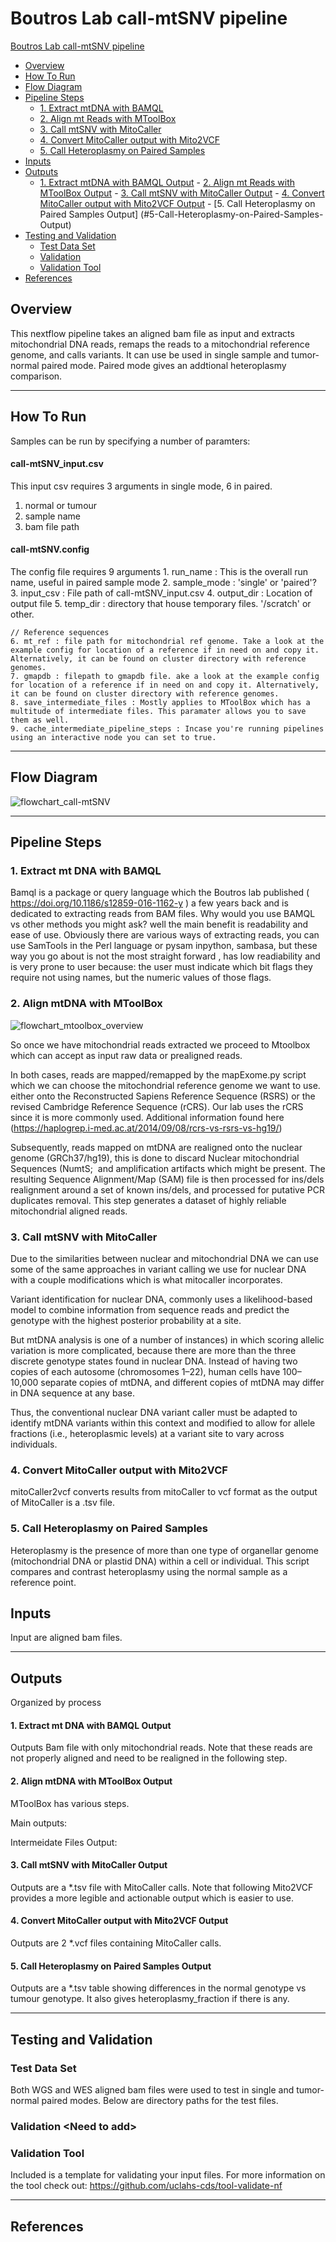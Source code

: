 # Boutros Lab call-mtSNV pipeline

 [Boutros Lab call-mtSNV pipeline](#Boutros-Lab-call-mtSNV-pipeline)
  - [Overview](#overview)
  - [How To Run](#how-to-run)
  - [Flow Diagram](#flow-diagram)
  - [Pipeline Steps](#pipeline-steps)
     - [1. Extract mtDNA with BAMQL](#1-Extract-mtDNA-with-BAMQL)
     - [2. Align mt Reads with MToolBox](#2-Align-mt-Reads-with-MToolBox)
     - [3. Call mtSNV with MitoCaller](#3-Call-mtSNV-with-MitoCaller)
     - [4. Convert MitoCaller output with Mito2VCF](#4-Convert-MitoCaller-output-with-Mito2VCF)
     - [5. Call Heteroplasmy on Paired Samples](#5-Call-Heteroplasmy-on-Paired-Samples)
  - [Inputs](#inputs)
  - [Outputs](#outputs)
       - [1. Extract mtDNA with BAMQL Output](#1-Extract-mtDNA-with-BAMQL-Output)
        - [2. Align mt Reads with MToolBox Output](#2-Align-mt-Reads-with-MToolBox-Output)
        - [3. Call mtSNV with MitoCaller Output](#3-Call-mtSNV-with-MitoCaller-Output)
        - [4. Convert MitoCaller output with Mito2VCF Output](#4-Convert-MitoCaller-output-with-Mito2VCF-Output)
        - [5. Call Heteroplasmy on Paired Samples Output]
        (#5-Call-Heteroplasmy-on-Paired-Samples-Output)
  - [Testing and Validation](#testing-and-validation)
    - [Test Data Set](#test-data-set)
    - [Validation ](#validation-version-number)
    - [Validation Tool](#validation-tool)
  - [References](#references)

## Overview
This nextflow pipeline takes an aligned bam file as input and extracts mitochondrial DNA reads, remaps the reads to a mitochondrial reference genome, and  calls variants. It can use be used in single sample and tumor-normal paired mode. Paired mode gives an addtional heteroplasmy comparison.
___

## How To Run
Samples can be run by specifying a number of paramters:

#### call-mtSNV_input.csv
This input csv requires 3 arguments in single mode, 6 in paired. 
1. normal or tumour
2. sample name
3. bam file path


#### call-mtSNV.config
The config file requires 9 arguments
    1. run_name : This is the overall run name, useful in paired sample mode
    2. sample_mode : 'single' or 'paired'?
    3. input_csv : File path of call-mtSNV_input.csv
    4. output_dir : Location of output file
    5. temp_dir : directory that house temporary files. '/scratch' or other.

    // Reference sequences
    6. mt_ref : file path for mitochondrial ref genome. Take a look at the example config for location of a reference if in need on and copy it. Alternatively, it can be found on cluster directory with reference genomes. 
    7. gmapdb : filepath to gmapdb file. ake a look at the example config for location of a reference if in need on and copy it. Alternatively, it can be found on cluster directory with reference genomes.
    8. save_intermediate_files : Mostly applies to MToolBox which has a multitude of intermediate files. This paramater allows you to save them as well. 
    9. cache_intermediate_pipeline_steps : Incase you're running pipelines using an interactive node you can set to true.

___

## Flow Diagram
![flowchart_call-mtSNV](flowchart_call-mtSNV.png)

___
## Pipeline Steps

### 1. Extract mt DNA with BAMQL

Bamql is a package or query language which the Boutros lab published ( https://doi.org/10.1186/s12859-016-1162-y ) a few  years back and is dedicated to extracting reads from BAM files. Why would you use BAMQL vs other methods you might ask? well the main benefit is readability and ease of use. Obviously there are various ways of extracting reads, you can use SamTools in the Perl language or pysam inpython, sambasa,  but these way you go about is not the most straight forward , has low readiability and is very prone to user because: the user must indicate which bit flags they require not using names, but the numeric values of those flags. 

### 2. Align mtDNA with MToolBox
![flowchart_mtoolbox_overview](flowchart_mtoolbox_overview.png)

So once we have mitochondrial reads extracted we proceed to Mtoolbox which can accept as input raw data or prealigned reads. 

In both cases, reads are mapped/remapped by the mapExome.py script which we can choose the mitochondrial reference genome we want to use. either onto the Reconstructed Sapiens Reference Sequence (RSRS) or the revised Cambridge Reference Sequence (rCRS). Our lab uses the rCRS since it is more commonly used. Additional information found here (https://haplogrep.i-med.ac.at/2014/09/08/rcrs-vs-rsrs-vs-hg19/)

Subsequently, reads mapped on mtDNA are realigned onto the nuclear genome (GRCh37/hg19), this is done to discard Nuclear mitochondrial Sequences (NumtS;  and amplification artifacts which might be present. The resulting Sequence Alignment/Map (SAM) file is then processed for ins/dels realignment around a set of known ins/dels, and processed for putative PCR duplicates removal. This step generates a dataset of highly reliable mitochondrial aligned reads.

### 3. Call mtSNV with MitoCaller

Due to the similarities between nuclear and mitochondrial DNA we can use some of the same approaches in variant calling we use for nuclear DNA with a couple modifications which is what mitocaller incorporates.

Variant identification for nuclear DNA, commonly uses a likelihood-based model to combine information from sequence reads and predict the genotype with the highest posterior probability at a site.

But mtDNA analysis is one of a number of instances) in which scoring allelic variation is more complicated, because there are more than the three discrete genotype states found in nuclear DNA. Instead of having two copies of each autosome (chromosomes 1–22), human cells have 100–10,000 separate copies of mtDNA, and different copies of mtDNA may differ in DNA sequence at any base. 

Thus, the conventional nuclear DNA variant caller must be adapted to identify mtDNA variants within this context and modified to allow for allele fractions (i.e., heteroplasmic levels) at a variant site to vary across individuals.

### 4. Convert MitoCaller output with Mito2VCF

mitoCaller2vcf converts results from mitoCaller to vcf format as the output of MitoCaller is a .tsv file.

### 5. Call Heteroplasmy on Paired Samples

Heteroplasmy is the presence of more than one type of organellar genome (mitochondrial DNA or plastid DNA) within a cell or individual. This script compares and contrast heteroplasmy using the normal sample as a reference point.

## Inputs

Input are aligned bam files. 
___

## Outputs

Organized by process 
#### 1. Extract mt DNA with BAMQL Output
Outputs Bam file with only mitochondrial reads. Note that these reads are not properly aligned and need to be realigned in the following step.

#### 2. Align mtDNA with MToolBox Output
MToolBox has various steps.

Main outputs:

Intermeidate Files Output:

#### 3. Call mtSNV with MitoCaller Output
Outputs are a *.tsv file with MitoCaller calls. Note that following Mito2VCF provides a more legible and actionable output which is easier to use.

#### 4. Convert MitoCaller output with Mito2VCF Output
Outputs are 2 *.vcf files containing MitoCaller calls.

#### 5. Call Heteroplasmy on Paired Samples Output
Outputs are a *.tsv table showing differences in the normal genotype vs tumour genotype. It also gives heteroplasmy_fraction if there is any. 

___

## Testing and Validation

### Test Data Set

Both WGS and WES aligned bam files were used to test in single and tumor-normal paired modes. Below are directory paths for the test files.

### Validation <Need to add\>


### Validation Tool

Included is a template for validating your input files. For more information on the tool check out: https://github.com/uclahs-cds/tool-validate-nf

---

## References